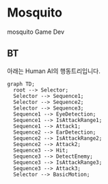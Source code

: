 # Mosquito
mosquito Game Dev


## BT
아래는 Human AI의 행동트리입니다.

```mermaid
graph TD;
  root --> Selector;
  Selector --> Sequence1;
  Selector --> Sequence2;
  Selector --> Sequence3;
  Sequence1 --> EyeDetection;
  Sequence1 --> IsAttackRange1;
  Sequence1 --> Attack1;
  Sequence2 --> EarDetection;
  Sequence2 --> IsAttackRange2;
  Sequence2 --> Attack2;
  Sequence3 --> Hit;
  Sequence3 --> DetectEnemy;
  Sequence3 --> IsAttackRange3;
  Sequence3 --> Attack3;
  Selector --> BasicMotion;
```
